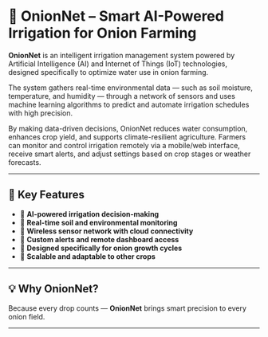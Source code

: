 # 🧠 OnionNet – Smart AI-Powered Irrigation for Onion Farming

**OnionNet** is an intelligent irrigation management system powered by Artificial Intelligence (AI) and Internet of Things (IoT) technologies, designed specifically to optimize water use in onion farming.

The system gathers real-time environmental data — such as soil moisture, temperature, and humidity — through a network of sensors and uses machine learning algorithms to predict and automate irrigation schedules with high precision.

By making data-driven decisions, OnionNet reduces water consumption, enhances crop yield, and supports climate-resilient agriculture. Farmers can monitor and control irrigation remotely via a mobile/web interface, receive smart alerts, and adjust settings based on crop stages or weather forecasts.

---

## 🌟 Key Features

- 🤖 **AI-powered irrigation decision-making**  
- 🌱 **Real-time soil and environmental monitoring**  
- 📡 **Wireless sensor network with cloud connectivity**  
- 🔔 **Custom alerts and remote dashboard access**  
- 🧅 **Designed specifically for onion growth cycles**  
- 🚀 **Scalable and adaptable to other crops**

---

## 💡 Why OnionNet?

Because every drop counts — **OnionNet** brings smart precision to every onion field.

---


